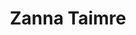 ---
title: Zanna Taimre
role: Thanks a lot for a nice photo session and beautiful pictures. 
organizations: []
bio: ""
interests: []
education: []
social: []
email: ""
highlight_name: false
superuser: false
user_groups:
    - Kliendid
---